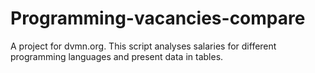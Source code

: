 # Programming-vacancies-compare
A project for dvmn.org. This script analyses salaries for different programming languages and present data in tables. 
